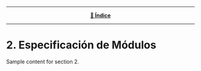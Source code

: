 <hr>
<div align="center">
 
[**📜 Índice**](../README.md)

</div>
<hr>

# 2. Especificación de Módulos

Sample content for section 2.
